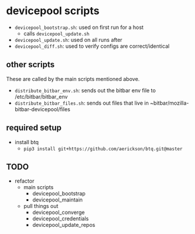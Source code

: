 # devicepool scripts

- `devicepool_bootstrap.sh`: used on first run for a host
  - calls `devicepool_update.sh`
- `devicepool_update.sh`: used on all runs after
- `devicepool_diff.sh`: used to verify configs are correct/identical

## other scripts

These are called by the main scripts mentioned above.

- `distribute_bitbar_env.sh`: sends out the bitbar env file to /etc/bitbar/bitbar_env
- `distribute_bitbar_files.sh`: sends out files that live in ~bitbar/mozilla-bitbar-devicepool/files

## required setup

- install btq
  - `pip3 install git+https://github.com/aerickson/btq.git@master`

## TODO

- refactor
  - main scripts
    - devicepool_bootstrap
    - devicepool_maintain
  - pull things out
    - devicepool_converge
    - devicepool_credentials
    - devicepool_update_repos
